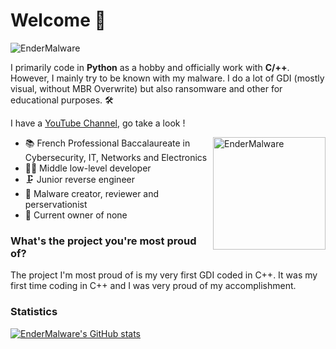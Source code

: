 # Welcome 👋

![EnderMalware](https://github.com/m3uscrapper/m3uscrapper/blob/main/f24ed682-1d4a-4e77-a154-7dc7a2793e8b-profile_banner-480.png)

I primarily code in **Python** as a hobby and officially work with **C/++**.
However, I mainly try to be known with my malware. I do a lot of GDI (mostly visual, without MBR Overwrite) but also ransomware and other for educational purposes. 🛠

I have a [YouTube Channel](https://www.youtube.com/@EnderMalware/), go take a look !  

<img align="right" alt="EnderMalware" width="180" src="https://avatars.githubusercontent.com/u/95170769?v=4" />

* 📚 French Professional Baccalaureate in Cybersecurity, IT, Networks and Electronics
* 🐱‍💻 Middle low-level developer
* 🗜 Junior reverse engineer
* 💾 Malware creator, reviewer and perservationist
* 🦟 Current owner of none

### What's the project you're most proud of?
The project I'm most proud of is my very first GDI coded in C++. It was my first time coding in C++ and I was very proud of my accomplishment. 

### Statistics
[![EnderMalware's GitHub stats](https://github-readme-stats.vercel.app/api?username=endermalware&theme=transparent)](https://github.com/anuraghazra/github-readme-stats)
